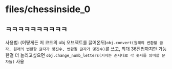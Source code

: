 # files/chessinside_0
## ㅋㅋㅋㅋㅋㅋㅋㅋㅋㅋ
사용법: (어떻게든 저 코드의 obj 오브젝트를 끌어온뒤)`obj.convert(원래의 변환할 글자, 원래의 변환할 글자가 몇진수, 변환될 글자가 몇진수)`를 쓰고, 최대 36진법까지만 가능한걸 더 늘리고싶으면 `obj.change_numb_letters(커지는 순서대로 각 숫자를 의미할 문자들)` 사용
